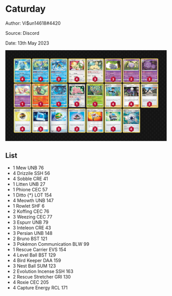 # Caturday

Author: Vi$un14618#4420

Source: Discord

Date: 13th May 2023

![decklist](../images/../../images/SVI/Caturday/2-%20Caturday.png)

## List

* 1 Mew UNB 76
* 4 Drizzile SSH 56
* 4 Sobble CRE 41
* 1 Litten UNB 27
* 1 Phione CEC 57
* 1 Ditto {*} LOT 154
* 4 Meowth UNB 147
* 1 Rowlet SHF 6
* 2 Koffing CEC 76
* 3 Weezing CEC 77
* 3 Espurr UNB 79
* 3 Inteleon CRE 43
* 3 Persian UNB 148
* 2 Bruno BST 121
* 3 Pokémon Communication BLW 99
* 1 Rescue Carrier EVS 154
* 4 Level Ball BST 129
* 4 Bird Keeper DAA 159
* 3 Nest Ball SUM 123
* 2 Evolution Incense SSH 163
* 2 Rescue Stretcher GRI 130
* 4 Roxie CEC 205
* 4 Capture Energy RCL 171

